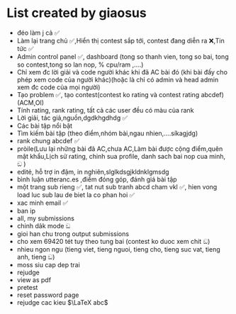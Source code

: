 # List created by giaosus
- đéo làm j cả ✅
- Làm lại trang chủ ✅,Hiển thị contest sắp tới, contest đang diễn ra ❌,Tin tức ✅
- Admin control panel ✅, dashboard (tong so thanh vien, tong so bai, tong so contest,tong so lan nop, % cpu/ram ,....)
- Chỉ xem đc lời giải và code người khác khi đã AC bài đó (khi bài đấy cho phép xem code của người khác)(hoặc là chỉ có admin và head admin xem đc code của mọi người) 
- Tạo problem ✅, tạo contest(contest ko rating và contest rating abcdef)(ACM,OI)
- Tính rating, rank rating, tất cả các user đều có màu của rank
- Lời giải, tác giả,nguồn,dgdkhgdhdg ✅
- Các bài tập nổi bật 
- Tìm kiếm bài tập (theo điểm,nhóm bài,ngau nhien,....síkagjdg)
- rank chung abcdef ✅
- pròile(Lưu lại những bài đã AC,chưa AC,Làm bài được cộng điểm,quên mật khẩu,Lịch sử rating, chinh sua profile, danh sach bai nop cua minh, ඞ )
- editẻ, hỗ trợ in đậm, in nghiên,slglkdsgjkldnklgmsdg
- bình luận utteranc.es ,điểm đóng góp, đánh giá bài tập
- một trang sub rieng ✅, tat nut sub tranh abcd cham vkl ✅, hien vong load luc sub lau de biet la co phan hoi ✅
- xac minh email ✅
- ban ip
- all, my submissions
- chinh dảk mode ඞ
- gioi han chu trong output submissions
- cho xem 69420 tét tuy theo tung bai (contest ko duoc xem chit ඞ)
- nhieu ngon ngu (tieng viet, tieng nguoi, tieng cho, tieng suc vat, tieng anh, tieng ඞ)
- moss siu cap dep trai
- rejudge
- view as pdf
- pretest
- reset password page
- rejudge cac kieu
$\LaTeX abc$
